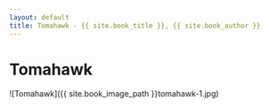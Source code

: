 ```yaml
---
layout: default
title: Tomahawk - {{ site.book_title }}, {{ site.book_author }}
---
```


# Tomahawk

![Tomahawk]({{ site.book_image_path }}tomahawk-1.jpg)
